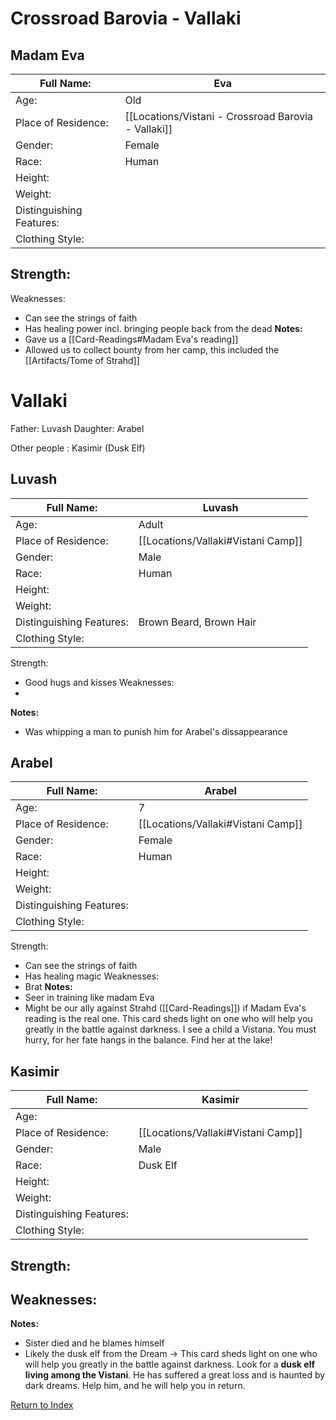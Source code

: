 # Crossroad Barovia - Vallaki

## Madam Eva
| Full Name:               | Eva                                                 |
| ------------------------ | --------------------------------------------------- |
| Age:                     | Old                                                 |
| Place of Residence:      | [[Locations/Vistani - Crossroad Barovia - Vallaki]] |
| Gender:                  | Female                                              |
| Race:                    | Human                                               |
| Height:                  |                                                     |
| Weight:                  |                                                     |
| Distinguishing Features: |                                                     |
| Clothing Style:          |                                                     |

Strength:
 - 
Weaknesses:
 - Can see the strings of faith
 - Has healing power incl. bringing people back from the dead
**Notes:**
- Gave us a [[Card-Readings#Madam Eva's reading]]
- Allowed us to collect bounty from her camp, this included the [[Artifacts/Tome of Strahd]]

# Vallaki
Father: Luvash
Daughter: Arabel

Other people : Kasimir (Dusk Elf) 

## Luvash
| Full Name:               | Luvash                             |
| ------------------------ | ---------------------------------- |
| Age:                     | Adult                              |
| Place of Residence:      | [[Locations/Vallaki#Vistani Camp]] |
| Gender:                  | Male                               |
| Race:                    | Human                              |
| Height:                  |                                    |
| Weight:                  |                                    |
| Distinguishing Features: | Brown Beard, Brown Hair            |
| Clothing Style:          |                                    |

Strength:
 - Good hugs and kisses
Weaknesses:
 - 
**Notes:**
- Was whipping a man to punish him for Arabel's dissappearance

## Arabel
| Full Name:               | Arabel                             |
| ------------------------ | ---------------------------------- |
| Age:                     | 7                                  |
| Place of Residence:      | [[Locations/Vallaki#Vistani Camp]] |
| Gender:                  | Female                             |
| Race:                    | Human                              |
| Height:                  |                                    |
| Weight:                  |                                    |
| Distinguishing Features: |                                    |
| Clothing Style:          |                                    |

Strength:
 - Can see the strings of faith
 - Has healing magic
Weaknesses:
 - Brat
**Notes:**
- Seer in training like madam Eva
- Might be our ally against Strahd ([[Card-Readings]]) if Madam Eva's reading is the real one.
  This card sheds light on one who will help you greatly in the battle against darkness.
  I see a child a Vistana. You must hurry, for her fate hangs in the balance. Find her at the lake! 

## Kasimir
| Full Name:               | Kasimir                            |
| ------------------------ | ---------------------------------- |
| Age:                     |                                    |
| Place of Residence:      | [[Locations/Vallaki#Vistani Camp]] |
| Gender:                  | Male                               |
| Race:                    | Dusk Elf                           |
| Height:                  |                                    |
| Weight:                  |                                    |
| Distinguishing Features: |                                    |
| Clothing Style:          |                                    |

Strength:
 - 
Weaknesses:
 - 
**Notes:**
- Sister died and he blames himself
- Likely the dusk elf from the Dream 
  -> This card sheds light on one who will help you greatly in the battle against darkness. Look for a __dusk elf living among the Vistani__. He has suffered a great loss and is haunted by dark dreams. Help him, and he will help you in return.

[Return to Index](_index.md)